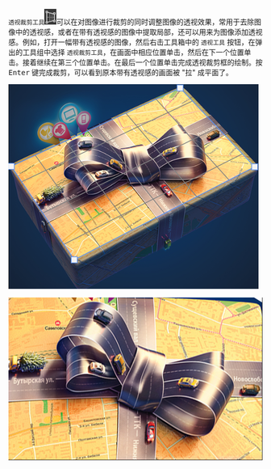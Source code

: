 `透视裁剪工具`<img src="./images/32.png" />可以在对图像进行裁剪的同时调整图像的透视效果，常用于去除图像中的透视感，或者在带有透视感的图像中提取局部，还可以用来为图像添加透视感。例如，打开一幅带有透视感的图像，然后右击工具箱中的 `透视工具` 按钮，在弹出的工具组中选择 `透视裁剪工具`，在画面中相应位置单击，然后在下一个位置单击。接着继续在第三个位置单击。在最后一个位置单击完成透视裁剪框的绘制。按 <kbd>Enter</kbd> 键完成裁剪，可以看到原本带有透视感的画面被 "拉" 成平面了。

![34](./images/34.png)

![33](./images/33.png)